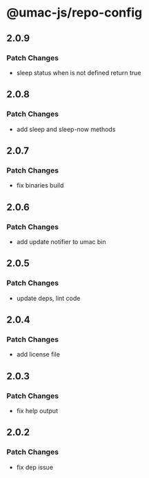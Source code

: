# @umac-js/repo-config

## 2.0.9

### Patch Changes

- sleep status when is not defined return true

## 2.0.8

### Patch Changes

- add sleep and sleep-now methods

## 2.0.7

### Patch Changes

- fix binaries build

## 2.0.6

### Patch Changes

- add update notifier to umac bin

## 2.0.5

### Patch Changes

- update deps, lint code

## 2.0.4

### Patch Changes

- add license file

## 2.0.3

### Patch Changes

- fix help output

## 2.0.2

### Patch Changes

- fix dep issue

